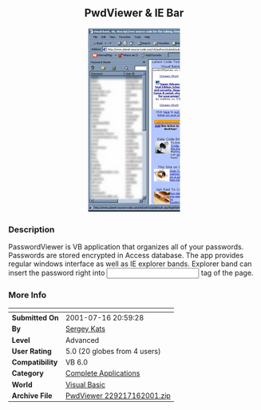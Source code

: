 ﻿<div align="center">

## PwdViewer & IE Bar

<img src="PIC20017162235276332.jpg">
</div>

### Description

PasswordViewer is VB application that organizes all of your passwords. Passwords are stored encrypted in Access database. The app provides regular windows interface as well as IE explorer bands. Explorer band can insert the password right into <INPUT> tag of the page.
 
### More Info
 


<span>             |<span>
---                |---
**Submitted On**   |2001-07-16 20:59:28
**By**             |[Sergey Kats](https://github.com/Planet-Source-Code/PSCIndex/blob/master/ByAuthor/sergey-kats.md)
**Level**          |Advanced
**User Rating**    |5.0 (20 globes from 4 users)
**Compatibility**  |VB 6\.0
**Category**       |[Complete Applications](https://github.com/Planet-Source-Code/PSCIndex/blob/master/ByCategory/complete-applications__1-27.md)
**World**          |[Visual Basic](https://github.com/Planet-Source-Code/PSCIndex/blob/master/ByWorld/visual-basic.md)
**Archive File**   |[PwdViewer 229217162001\.zip](https://github.com/Planet-Source-Code/sergey-kats-pwdviewer-ie-bar__1-25110/archive/master.zip)








